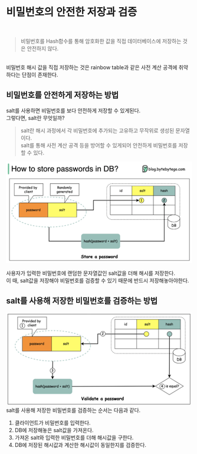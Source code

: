 # 비밀번호의 안전한 저장과 검증
<br>

>비밀번호를 Hash함수를 통해 암호화한 값을 직접 데이터베이스에 저장하는 것은 안전하지 않다.
<br>
비밀번호 해시 값을 직접 저장하는 것은 rainbow table과 같은 사전 계산 공격에 취약하다는 단점이 존재한다.
<br/>

## 비밀번호를 안전하게 저장하는 방법
salt를 사용하면 비밀번호를 보다 안전하게 저장할 수 있게된다.<br>
그렇다면, salt란 무엇일까?
>salt란 해시 과정에서 각 비밀번호에 추가되는 고유하고 무작위로 생성된 문자열이다.<br>
salt를 통해 사전 계산 공격 등을 방어할 수 있게되어 안전하게 비밀번호를 저장할 수 있다.

![store DB](./image/salt_storeDB.png)

사용자가 입력한 비밀번호에 랜덤한 문자열값인 salt값을 더해 해시를 저장한다.<br>
이 때, salt값을 저장해야 비밀번호를 검증할 수 있기 때문에 반드시 저장해놓아야한다.
## salt를 사용해 저장한 비밀번호를 검증하는 방법
![valid Pass](./image/salt_valid.png)
salt를 사용해 저장한 비밀번호를 검증하는 순서는 다음과 같다.
1. 클라이언트가 비밀번호를 입력한다.
2. DB에 저장해놓은 salt값을 가져온다.
3. 가져온 salt와 입력한 비밀번호를 더해 해시값을 구한다.
4. DB에 저장된 해시값과 계산한 해시값이 동일한지를 검증한다.